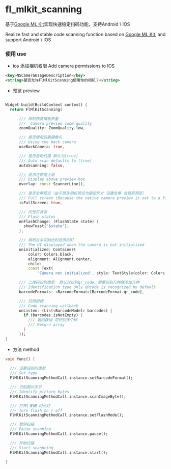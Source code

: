# fl_mlkit_scanning

基于[Google ML Kit](https://developers.google.com/ml-kit/vision/barcode-scanning)实现快速稳定扫码功能，支持Android \ IOS 

Realize fast and stable code scanning function based on [Google ML Kit](https://developers.google.com/ml-kit/vision/barcode-scanning), and support Android \ IOS

### 使用 use

- ios 添加相机权限  Add camera permissions to IOS

```xml
<key>NSCameraUsageDescription</key>    
<string>是否允许FlMlKitScanning使用你的相机？</string>
```

- 预览 preview

```dart

Widget build(BuildContext context) {
  return FlMlKitScanning(

      /// 相机预览缩放质量
      ///  Camera preview zoom quality
      zoomQuality: ZoomQuality.low,

      /// 是否使用后置摄像头
      /// Using the back camera
      useBackCamera: true,

      /// 是否自动扫描 默认为[true]
      /// Auto scan defaults to [true]
      autoScanning: false,

      /// 显示在预览上层
      /// Display above preview box
      overlay: const ScannerLine(),

      /// 是否全屏预览（由于原生相机预览为固定尺寸 设置全屏 会裁剪预览）
      /// Full screen (Because the native camera preview is set to a fixed size, the full screen will crop the preview)
      isFullScreen: true,

      /// 闪光灯状态
      /// Flash status
      onFlashChange: (FlashState state) {
        showToast('$state');
      },

      /// 相机在未初始化时显示的UI
      /// The UI displayed when the camera is not initialized
      uninitialized: Container(
          color: Colors.black,
          alignment: Alignment.center,
          child:
          const Text(
              'Camera not initialized', style: TextStyle(color: Colors.white))),

      /// 二维码识别类型  默认仅识别qr_code，需要识别几种就添加几种
      /// Identification type Only QRcode is recognized by default
      barcodeFormats: <BarcodeFormat>[BarcodeFormat.qr_code],

      /// 扫码回调
      /// Code scanning callback
      onListen: (List<BarcodeModel> barcodes) {
        if (barcodes.isNotEmpty) {
          /// 返回数组 可识别多个码
          /// Return array
        }
      });
}

```

- 方法 method

```dart
void func() {
  
  /// 设置设别码类型
  /// Set type
  FlMlKitScanningMethodCall.instance.setBarcodeFormat();

  /// 识别图片字节
  /// Identify picture bytes
  FlMlKitScanningMethodCall.instance.scanImageByte();

  /// 打开\关闭 闪光灯 
  /// Turn flash on / off
  FlMlKitScanningMethodCall.instance.setFlashMode();

  /// 暂停扫描
  /// Pause scanning
  FlMlKitScanningMethodCall.instance.pause();

  /// 开始扫描
  /// Start scanncing
  FlMlKitScanningMethodCall.instance.start();
  
}

```